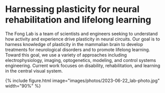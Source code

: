 ---
---
# Harnessing plasticity for neural rehabilitation and lifelong learning
The Fong Lab is a team of scientists and engineers seeking to understand how activity and experience drive plasticity in neural circuits.  Our goal is to harness knowledge of plasticity in the mammalian brain to develop treatments for neurological disorders and to promote lifelong learning.  Toward this goal, we use a variety of approaches including electrophysiology, imaging, optogenetics, modeling, and control systems engineering.  Current work focuses on disability, rehabilitation, and learning in the central visual system.

{%
  include figure.html
  image="images/photos/2023-06-22_lab-photo.jpg"
  width="90%"
%}
